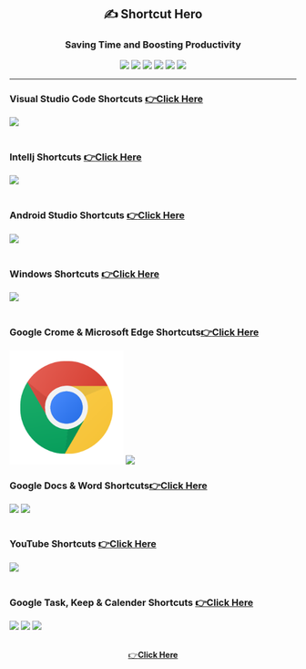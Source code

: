<div align="center">

<h2> ✍️ Shortcut Hero </h2>
<h3> Saving Time and Boosting Productivity</h3>
<img src="https://img.shields.io/badge/Windows-0078D6?style=for-the-badge&logo=windows&logoColor=white">
<img src="https://img.shields.io/badge/Android_Studio-3DDC84?style=for-the-badge&logo=android-studio&logoColor=white">
<img src="https://img.shields.io/badge/Visual_Studio_Code-0078D4?style=for-the-badge&logo=visual%20studio%20code&logoColor=white">
<img src="https://img.shields.io/badge/IntelliJ_IDEA-000000.svg?style=for-the-badge&logo=intellij-idea&logoColor=white">
<img src="https://img.shields.io/badge/Notepad++-90E59A.svg?style=for-the-badge&logo=notepad%2B%2B&logoColor=black">
<img src="https://img.shields.io/badge/Microsoft_Word-2B579A?style=for-the-badge&logo=microsoft-word&logoColor=white">

</div>

<hr>
<!-- VS code -->

### Visual Studio Code Shortcuts [ 👉**Click Here**](VSCODE.md)
<div align="left">
	<img height="200" src="https://user-images.githubusercontent.com/25181517/192108891-d86b6220-e232-423a-bf5f-90903e6887c3.png" />
</div>
<!-- VS code -->

<br>

<!-- IntelIj -->
### IntelIj Shortcuts [👉**Click Here**](word.md)
<div align="left">
	<img height="200" src="https://user-images.githubusercontent.com/25181517/192108890-200809d1-439c-4e23-90d3-b090cf9a4eea.png" />
</div>
<!-- IntelIj -->

<br>

<!-- Android Studioe -->

### Android Studio Shortcuts [👉**Click Here**](word.md)

<div align="left">
	<img height="200" src="https://user-images.githubusercontent.com/25181517/192108895-20dc3343-43e3-4a54-a90e-13a4abbc57b9.png" />
</div>
<!-- Android Studio -->
<br>

<!-- windows -->
### Windows Shortcuts [👉**Click Here**](window.md)
<div align="left">
	<img height="200" src="https://user-images.githubusercontent.com/25181517/186884150-05e9ff6d-340e-4802-9533-2c3f02363ee3.png" />
</div>
<!-- windows -->

<br>

<!-- Crome -->
### Google Crome & Microsoft Edge Shortcuts[👉**Click Here**](crome.md)

<div align="left">
	<img height="200" src="images/crome.png" />
    <img height="200" src="https://img.icons8.com/fluency/240/null/ms-edge-new.png" />
</div>
<!-- Crome -->

<!-- Ms word -->

### Google Docs & Word Shortcuts[👉**Click Here**](word.md)
<div align="left">
	<img height="200" src="https://img.icons8.com/fluency/240/null/microsoft-word-2019.png"/>
   <img height="180" src ="https://img.icons8.com/color/240/null/google-docs--v1.png"/>
</div>
<!-- Ms word -->

<br>

<!-- windows -->

### YouTube Shortcuts  [👉**Click Here**](word.md)

<div align="left">
	<img height="200" src="https://img.icons8.com/3d-fluency/375/null/youtube-play.png" />
</div>


<!-- windows -->

<br>

<!-- windows -->

### Google Task, Keep & Calender Shortcuts [👉**Click Here**](word.md)
<div align="left">
	<img height="200" src="https://img.icons8.com/color/240/null/google-keep.png" />
    <img height="200" src="https://img.icons8.com/bubbles/200/null/list.png" />
     <img height="200" src="https://img.icons8.com/color/240/null/google-logo.png" />
</div>
<!-- windows -->

<br>


<div align="center">

[ 👉**Click Here**](VSCODE.md)

</div>